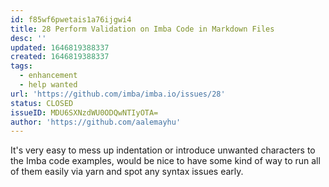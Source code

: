```yaml
---
id: f85wf6pwetais1a76ijgwi4
title: 28 Perform Validation on Imba Code in Markdown Files
desc: ''
updated: 1646819388337
created: 1646819388337
tags:
  - enhancement
  - help wanted
url: 'https://github.com/imba/imba.io/issues/28'
status: CLOSED
issueID: MDU6SXNzdWU0ODQwNTIyOTA=
author: 'https://github.com/aalemayhu'
---
```

It's very easy to mess up indentation or introduce unwanted characters to the Imba code examples, would be nice to have some kind of way to run all of them easily via yarn and spot any syntax issues early.
